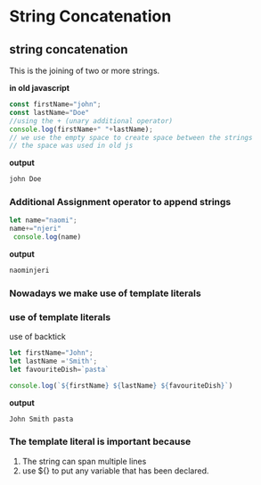 # String Concatenation

## string concatenation
This is the joining of two or more strings.

**in old javascript**
```js
const firstName="john";
const lastName="Doe"
//using the + (unary additional operator)
console.log(firstName+" "+lastName);
// we use the empty space to create space between the strings
// the space was used in old js
```

**output**
```js
john Doe
```

### Additional Assignment operator to append strings
```js
let name="naomi";
name+="njeri"
 console.log(name)
 ```

 **output**
 ```js
 naominjeri
 ```
 
### Nowadays we make use of template literals
 ### use of template literals
 use of backtick

 ```js
let firstName="John";
let lastName ='Smith';
let favouriteDish=`pasta`

console.log(`${firstName} ${lastName} ${favouriteDish}`)
```

**output**
```js
John Smith pasta
```
### The template literal is important because
 1. The string can span multiple lines
 2. use ${} to put any variable that has been declared.